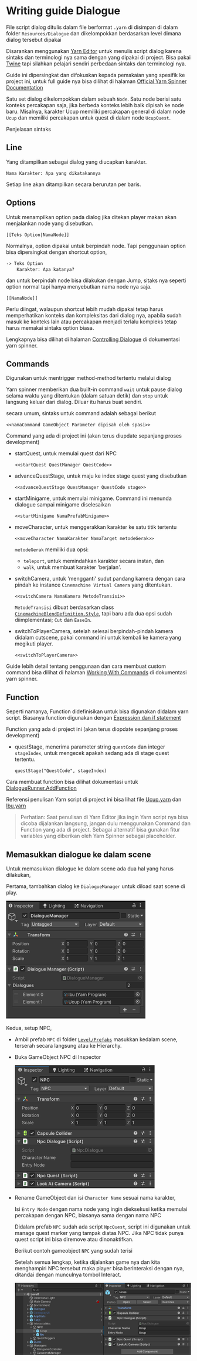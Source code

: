 # Writing guide Dialogue

File script dialog ditulis dalam file berformat `.yarn` di disimpan di dalam folder `Resources/Dialogue` dan dikelompokkan berdasarkan level dimana dialog tersebut dipakai

Disarankan menggunakan [Yarn Editor](https://github.com/YarnSpinnerTool/YarnEditor) untuk menulis script dialog karena sintaks dan terminologi nya sama dengan yang dipakai di project. Bisa pakai [Twine](https://twinery.org) tapi silahkan pelajari sendiri perbedaan sintaks dan terminologi nya.

Guide ini dipersingkat dan difokuskan kepada pemakaian yang spesifik ke project ini, untuk full guide nya bisa dilihat di halaman [Official Yarn Spinner Documentation](https://yarnspinner.dev/docs/writing/)

Satu set dialog dikelompokkan dalam sebuah `Node`. Satu node berisi satu konteks percakapan saja, jika berbeda konteks lebih baik dipisah ke node baru. Misalnya, karakter Ucup memiliki percakapan general di dalam node `Ucup` dan memiliki percakapan untuk quest di dalam node `UcupQuest`.

Penjelasan sintaks

## Line

Yang ditampilkan sebagai dialog yang diucapkan karakter.
```
Nama Karakter: Apa yang dikatakannya
```
Setiap line akan ditampilkan secara berurutan per baris.

## Options

Untuk menampilkan option pada dialog jika ditekan player makan akan menjalankan node yang disebutkan.
```
[[Teks Option|NamaNode]]
```

Normalnya, option dipakai untuk berpindah node. Tapi penggunaan option bisa dipersingkat dengan shortcut option,
```
-> Teks Option
    Karakter: Apa katanya?
```
dan untuk berpindah node bisa dilakukan dengan Jump, sitaks nya seperti option normal tapi hanya menyebutkan nama node nya saja.
```
[[NamaNode]]
```

Perlu diingat, walaupun shortcut lebih mudah dipakai tetap harus memperhatikan konteks dan kompleksitas dari dialog nya, apabila sudah masuk ke konteks lain atau percakapan menjadi terlalu kompleks tetap harus memakai sintaks option biasa.

Lengkapnya bisa dilihat di halaman [Controlling Dialogue](https://yarnspinner.dev/docs/writing/controlling/) di dokumentasi yarn spinner.


## Commands

Digunakan untuk mentrigger method-method tertentu melalui dialog

Yarn spinner memberikan dua built-in command `wait` untuk pause dialog selama waktu yang ditentukan (dalam satuan detik) dan `stop` untuk langsung keluar dari dialog. Diluar itu harus buat sendiri.

secara umum, sintaks untuk command adalah sebagai berikut
``` 
<<namaCommand GameObject Parameter dipisah oleh spasi>>
```

Command yang ada di project ini (akan terus diupdate sepanjang proses development)

- startQuest, untuk memulai quest dari NPC
  ```
  <<startQuest QuestManager QuestCode>>
  ```
- advanceQuestStage, untuk maju ke index stage quest yang disebutkan
  ```
  <<advanceQuestStage QuestManager QuestCode stage>>
  ```
- startMinigame, untuk memulai minigame. Command ini menunda dialogue sampai minigame diselesaikan
  ```
  <<startMinigame NamaPrefabMinigame>>
  ```
- moveCharacter, untuk menggerakkan karakter ke satu titik tertentu
  ```
  <<moveCharacter NamaKarakter NamaTarget metodeGerak>>
  ```
  `metodeGerak` memiliki dua opsi:
  - `teleport`, untuk memindahkan karakter secara instan, dan 
  - `walk`, untuk membuat karakter 'berjalan'.
- switchCamera, untuk 'mengganti' sudut pandang kamera dengan cara pindah ke instance `Cinemachine Virtual Camera` yang ditentukan.
  ```
  <<switchCamera NamaKamera MetodeTransisi>>
  ```
  `MetodeTransisi` dibuat berdasarkan class [`CinemachineBlendDefinition.Style`](https://docs.unity3d.com/Packages/com.unity.cinemachine@2.3/api/Cinemachine.CinemachineBlendDefinition.Style.html?q=cinemachineblen), tapi baru ada dua opsi sudah diimplementasi; `Cut` dan `EaseIn`.
  
- switchToPlayerCamera, setelah selesai berpindah-pindah kamera didalam cutscene, pakai command ini untuk kembali ke kamera yang megikuti player.
  ```
  <<switchToPlayerCamera>>
  ```

Guide lebih detail tentang penggunaan dan cara membuat custom command bisa dilihat di halaman [Working With Commands](https://yarnspinner.dev/docs/unity/working-with-commands/) di dokumentasi yarn spinner.

## Function

Seperti namanya, Function didefinisikan untuk bisa digunakan didalam yarn script. Biasanya function digunakan dengan [Expression dan if statement](https://yarnspinner.dev/docs/writing/expressions-and-variables/#expressions-and-if-statements)

Function yang ada di project ini (akan terus diopdate sepanjang proses development)

- questStage, menerima parameter string `questCode` dan integer `stageIndex`, untuk mengecek apakah sedang ada di stage quest tertentu.
  ```
  questStage("QuestCode", stageIndex)
  ```

Cara membuat function bisa dilihat dokumentasi untuk [DialogueRunner.AddFunction](https://yarnspinner.dev/api/yarn.unity/dialoguerunner/yarn.unity.dialoguerunner.addfunctionsystem.stringsystem.int32yarn.returningfunction/)

Referensi penulisan Yarn script di project ini bisa lihat file [Ucup.yarn](../Resources/Dialog/Level1/Ucup.yarn) dan [Ibu.yarn](../Resources/Dialog/Level1/Ibu.yarn)

> Perhatian: Saat penulisan di Yarn Editor jika ingin Yarn script nya bisa dicoba dijalankan langsung, jangan dulu menggunakan Command dan Function yang ada di project. Sebagai alternatif bisa gunakan fitur variables yang diberikan oleh Yarn Spinner sebagai placeholder.

## Memasukkan dialogue ke dalam scene

Untuk memasukkan dialogue ke dalam scene ada dua hal yang harus dilakukan,

Pertama, tambahkan dialog ke `DialogueManager` untuk diload saat scene di play.

![Dialogue Manager Inspector](Images/howTo_dialogue_DialogueManager_filled.png)

Kedua, setup NPC,
- Ambil prefab `NPC` di folder [`Level/Prefabs`](../Level/Prefabs) masukkan kedalam scene, terserah secara langsung atau ke Hierarchy.
- Buka GameObject NPC di Inspector

  ![NPC Inspector](Images/howTo_dialogue_NPCInspector.png)

- Rename GameObject dan isi `Character Name` sesuai nama karakter,

  Isi `Entry Node` dengan nama node yang ingin dieksekusi ketika memulai percakapan dengan NPC, biasanya sama dengan nama NPC

  Didalam prefab `NPC` sudah ada script `NpcQuest`, script ini digunakan untuk manage quest marker yang tampak diatas NPC. Jika NPC tidak punya quest script ini bisa diremove atau dinonaktifkan.

  Berikut contoh gameobject `NPC` yang sudah terisi

  Setelah semua lengkap, ketika dijalankan game nya dan kita menghampiri NPC tersebut maka player bisa berinteraksi dengan nya, ditandai dengan munculnya tombol Interact.
 
  ![Contoh NPC Inspector](Images/howTo_dialogue_NPCInspector_filled.png)

